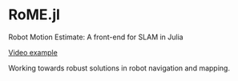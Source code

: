 # RoME.jl
Robot Motion Estimate: A front-end for SLAM in Julia

[Video example](https://vimeo.com/190052649)

Working towards robust solutions in robot navigation and mapping.
